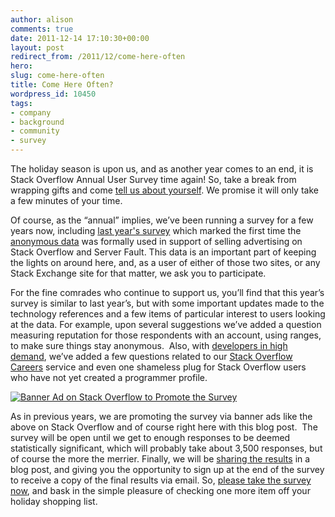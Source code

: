 ```yaml
---
author: alison
comments: true
date: 2011-12-14 17:10:30+00:00
layout: post
redirect_from: /2011/12/come-here-often
hero: 
slug: come-here-often
title: Come Here Often?
wordpress_id: 10450
tags:
- company
- background
- community
- survey
---
```


The holiday season is upon us, and as another year comes to an end, it is Stack Overflow Annual User Survey time again! So, take a break from wrapping gifts and come [tell us about yourself](https://www.surveymonkey.com/s/GQGJWSS). We promise it will only take a few minutes of your time.

Of course, as the “annual” implies, we’ve been running a survey for a few years now, including [last year's survey](http://blog.stackoverflow.com/2010/12/stack-overflow-annual-survey/) which marked the first time the [anonymous data](http://blog.stackoverflow.com/2011/01/survey-says/) was formally used in support of selling advertising on Stack Overflow and Server Fault. This data is an important part of keeping the lights on around here, and, as a user of either of those two sites, or any Stack Exchange site for that matter, we ask you to participate.

For the fine comrades who continue to support us, you’ll find that this year’s survey is similar to last year’s, but with some important updates made to the technology references and a few items of particular interest to users looking at the data. For example, upon several suggestions we’ve added a question measuring reputation for those respondents with an account, using ranges, to make sure things stay anonymous.  Also, with [developers in high demand](http://careers.stackoverflow.com/jobs), we’ve added a few questions related to our [Stack Overflow Careers](http://careers.stackoverflow.com/) service and even one shameless plug for Stack Overflow users who have not yet created a programmer profile.

[![Banner Ad on Stack Overflow to Promote the Survey](https://i.stack.imgur.com/WnAwg.jpg)](http://blog.stackoverflow.com/2011/12/come-here-often/survey-gopher-3/)

As in previous years, we are promoting the survey via banner ads like the above on Stack Overflow and of course right here with this blog post.  The survey will be open until we get to enough responses to be deemed statistically significant, which will probably take about 3,500 responses, but of course the more the merrier. Finally, we will be [sharing the results](http://blog.stackoverflow.com/2011/01/survey-says/) in a blog post, and giving you the opportunity to sign up at the end of the survey to receive a copy of the final results via email. So, [please take the survey now](https://www.surveymonkey.com/s/GQGJWSS), and bask in the simple pleasure of checking one more item off your holiday shopping list.
